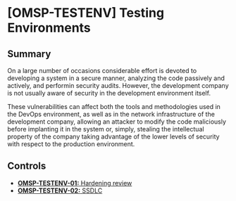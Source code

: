 # [OMSP-TESTENV] Testing Environments
## Summary
On a large number of occasions considerable effort is devoted to developing a system in a secure manner, analyzing the code passively and actively, and performin security audits. However, the development company is not usually aware of security in the development environment itself. 

These vulnerabilities can affect both the tools and methodologies used in the DevOps environment, as well as in the network infrastructure of the development company, allowing an attacker to modify the code maliciously before implanting it in the system or, simply, stealing the intellectual property of the company taking advantage of the lower levels of security with respect to the production environment.

## Controls

* [**OMSP-TESTENV-01:** Hardening review](./OMSP-TESTENV-01.md)
* [**OMSP-TESTENV-02:** SSDLC](./OMSP-TESTENV-02.md)
